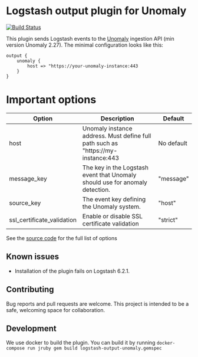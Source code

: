 # Logstash output plugin for Unomaly

[![Build Status](https://travis-ci.org/unomaly/logstash-output-unomaly.svg?branch=master)](https://travis-ci.org/unomaly/logstash-output-unomaly)

This plugin sends Logstash events to the [Unomaly](https://www.unomaly.com) ingestion API (min version Unomaly 2.27). The minimal configuration looks like this:


```
output {
    unomaly {
        host => "https://your-unomaly-instance:443
    }
}
```

# Important options


| Option                     | Description                                                                      | Default    |
|----------------------------|----------------------------------------------------------------------------------|------------|
| host                       | Unomaly instance address. Must define full path such as "https://my-instance:443 | No default |
| message_key                | The key in the Logstash event that Unomaly should use for anomaly detection.     | "message"  |
| source_key                 | The event key defining the Unomaly system.                                       | "host"     |
| ssl_certificate_validation | Enable or disable SSL certificate validation                                     | "strict"   |

See the [source code](lib/logstash/outputs/unomaly.rb) for the full list of options


## Known issues 
 - Installation of the plugin fails on Logstash 6.2.1.
 
 
 ## Contributing
 
 Bug reports and pull requests are welcome. This project is intended to
 be a safe, welcoming space for collaboration.
 
 ## Development
 
We use docker to build the plugin. You can build it by running  `docker-compose run jruby gem build logstash-output-unomaly.gemspec `